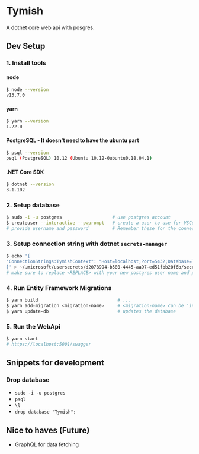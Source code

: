 # Tymish

A dotnet core web api with posgres.

## Dev Setup

### 1. Install tools
#### node 
```bash
$ node --version
v13.7.0
```
#### yarn
```bash
$ yarn --version
1.22.0
```
#### PostgreSQL - It doesn't need to have the ubuntu part
```bash
$ psql --version
psql (PostgreSQL) 10.12 (Ubuntu 10.12-0ubuntu0.18.04.1)
```
#### .NET Core SDK
```bash
$ dotnet --version
3.1.102
```

### 2. Setup database
```bash
$ sudo -i -u postgres                   # use postgres account
$ createuser --interactive --pwprompt   # create a user to use for VSCode and other GUI tools
# provide username and password         # Remember these for the connection string
```

### 3. Setup connection string with dotnet `secrets-manager`
```bash
$ echo '{
"ConnectionStrings:TymishContext": "Host=localhost;Port=5432;Database=Tymish;Username=<REPLACE>;Password=<REPLACE>;"
}' > ~/.microsoft/usersecrets/d2078994-b580-4445-aa97-ed51fbb20f6b/secrets.json
# make sure to replace <REPLACE> with your new postgres user name and password
```

### 4. Run Entity Framework Migrations
```bash
$ yarn build                              # ...
$ yarn add-migration <migration-name>     # <migration-name> can be 'init'
$ yarn update-db                          # updates the database
```

### 5. Run the WebApi
```bash
$ yarn start
# https://localhost:5001/swagger
```

## Snippets for development
### Drop database
* `sudo -i -u postgres`
* `psql`
* `\l`
* `drop database "Tymish";`

## Nice to haves (Future)
* GraphQL for data fetching